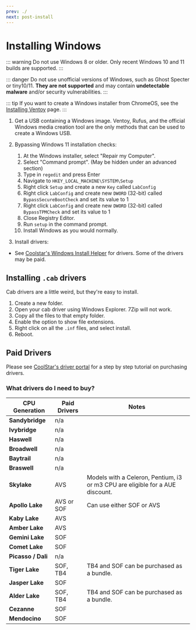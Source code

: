 ```yaml
---
prev: ./
next: post-install
---
```

# Installing Windows

::: warning
Do not use Windows 8 or older. Only recent Windows 10 and 11 builds are supported.
:::

::: danger
Do not use unofficial versions of Windows, such as Ghost Specter or tiny10/11. **They are not supported** and may contain **undetectable malware** and/or security vulnerabilities.
:::

::: tip
If you want to create a Windows installer from ChromeOS, see the [Installing Ventoy](../firmware/ventoy.md) page.
:::

1. Get a USB containing a Windows image. Ventoy, Rufus, and the official Windows media creation tool are the only methods that can be used to create a Windows USB.

2. Bypassing Windows 11 installation checks:

   1. At the Windows installer, select "Repair my Computer".
   2. Select "Command prompt". (May be hidden under an advanced section)
   3. Type in `regedit` and press Enter
   4. Navigate to `HKEY_LOCAL_MACHINE\SYSTEM\Setup`
   5. Right click `Setup` and create a new `Key` called `LabConfig`
   6. Right click `LabConfig` and create new `DWORD` (32-bit) called `BypassSecureBootCheck` and set its value to 1
   7. Right click `LabConfig` and create new `DWORD` (32-bit) called `BypassTPMCheck` and set its value to 1
   8. Close Registry Editor.
   9. Run `setup` in the command prompt.
   10. Install Windows as you would normally.

3. Install drivers:
  - See [Coolstar's Windows Install Helper](https://coolstar.org/chromebook/windows-install.html) for drivers. Some of the drivers may be paid. 

## Installing `.cab` drivers
Cab drivers are a little weird, but they're easy to install.

1. Create a new folder.
2. Open your cab driver using Windows Explorer. 7Zip will not work.
3. Copy all the files to that empty folder.
4. Enable the option to show file extensions.
5. Right click on all the `.inf` files, and select install.
6. Reboot.

## Paid Drivers

Please see [CoolStar's driver portal](https://coolstar.org/chromebook/driverlicense/login.html) for a step by step tutorial on purchasing drivers.

### What drivers do I need to buy?
   
| CPU Generation     | Paid Drivers     | Notes         |
| ----------------   | ---------------- | ------------- |
| **Sandybridge**    | n/a              |
| **Ivybridge**      | n/a              |
| **Haswell**        | n/a              |
| **Broadwell**      | n/a              | 
| **Baytrail**       | n/a              |
| **Braswell**       | n/a              |
| **Skylake**        | AVS              | Models with a Celeron, Pentium, i3 or m3 CPU are eligible for a AUE discount.
| **Apollo Lake**    | AVS or SOF       | Can use either SOF or AVS
| **Kaby Lake**      | AVS              |
| **Amber Lake**     | AVS              |
| **Gemini Lake**    | SOF              |
| **Comet Lake**     | SOF              |
| **Picasso / Dali** | n/a              | 
| **Tiger Lake**     | SOF, TB4         | TB4 and SOF can be purchased as a bundle.
| **Jasper Lake**    | SOF              |
| **Alder Lake**     | SOF, TB4         | TB4 and SOF can be purchased as a bundle.
| **Cezanne**        | SOF              |
| **Mendocino**      | SOF              |
